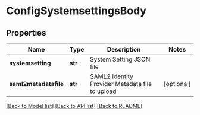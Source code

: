 # ConfigSystemsettingsBody

## Properties
Name | Type | Description | Notes
------------ | ------------- | ------------- | -------------
**systemsetting** | **str** | System Setting JSON file | 
**saml2metadatafile** | **str** | SAML2 Identity Provider Metadata file to upload | [optional] 

[[Back to Model list]](../README.md#documentation-for-models) [[Back to API list]](../README.md#documentation-for-api-endpoints) [[Back to README]](../README.md)

